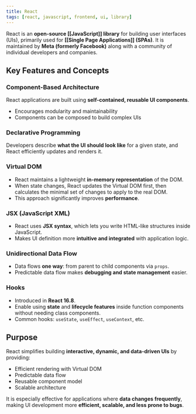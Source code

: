 ```yaml
---
title: React
tags: [react, javascript, frontend, ui, library]
---
```

React is an **open-source [[JavaScript]] library** for building user interfaces (UIs), primarily used for **[[Single Page Applications]] (SPAs)**. It is maintained by **Meta (formerly Facebook)** along with a community of individual developers and companies.

## Key Features and Concepts
### Component-Based Architecture
React applications are built using **self-contained, reusable UI components**.  
- Encourages modularity and maintainability  
- Components can be composed to build complex UIs  
### Declarative Programming
Developers describe **what the UI should look like** for a given state, and React efficiently updates and renders it.  
### Virtual DOM
- React maintains a lightweight **in-memory representation** of the DOM.  
- When state changes, React updates the Virtual DOM first, then calculates the minimal set of changes to apply to the real DOM.  
- This approach significantly improves **performance**.  
### JSX (JavaScript XML)
- React uses **JSX syntax**, which lets you write HTML-like structures inside JavaScript.  
- Makes UI definition more **intuitive and integrated** with application logic.  
### Unidirectional Data Flow
- Data flows **one way**: from parent to child components via `props`.  
- Predictable data flow makes **debugging and state management** easier.  
### Hooks
- Introduced in **React 16.8**.  
- Enable using **state** and **lifecycle features** inside function components without needing class components.  
- Common hooks: `useState`, `useEffect`, `useContext`, etc.  

## Purpose
React simplifies building **interactive, dynamic, and data-driven UIs** by providing:  
- Efficient rendering with Virtual DOM  
- Predictable data flow  
- Reusable component model  
- Scalable architecture  

It is especially effective for applications where **data changes frequently**, making UI development more **efficient, scalable, and less prone to bugs**.

